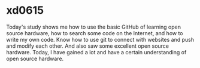 # xd0615 

Today's study shows me how to use the basic GitHub of learning open source hardware, how to search some code on the Internet, and how to write my own code. Know how to use git to connect with websites and push and modify each other. And also saw some excellent open source hardware. Today, I have gained a lot and have a certain understanding of open source hardware.
